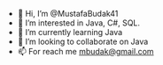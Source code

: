 - 👋 Hi, I’m @MustafaBudak41
- 👀 I’m interested in Java, C#, SQL.
- 🌱 I’m currently learning Java
- 💞️ I’m looking to collaborate on Java
- 📫 For reach me mbudak@gmail.com

<!---
MustafaBudak41/MustafaBudak41 is a ✨ special ✨ repository because its `README.md` (this file) appears on your GitHub profile.
You can click the Preview link to take a look at your changes.
--->
